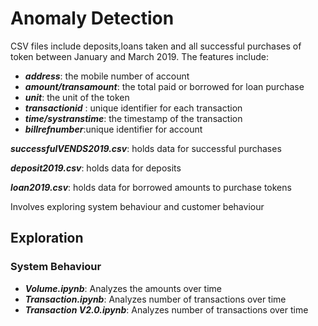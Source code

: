 # Anomaly Detection

CSV files include deposits,loans taken and all successful purchases of token between January and March 2019.
The features include:
* ***address***: the mobile number of account
* ***amount/transamount***: the total paid or borrowed for loan purchase
* ***unit***: the unit of the token
* ***transactionid*** : unique identifier for each transaction
* ***time/systranstime***: the timestamp of the transaction
* ***billrefnumber***:unique identifier for account

***successfulVENDS2019.csv***: holds data for successful purchases

***deposit2019.csv***: holds data for deposits

***loan2019.csv***: holds data for borrowed amounts to purchase tokens

Involves exploring system behaviour and customer behaviour

## Exploration

### System Behaviour

* ***Volume.ipynb***: Analyzes the amounts over time
* ***Transaction.ipynb***: Analyzes number of transactions over time
* ***Transaction V2.0.ipynb***: Analyzes number of transactions over time
